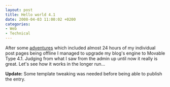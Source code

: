 ```yaml
---
layout: post
title: Hello world 4.1
date: 2008-04-03 11:00:02 +0200
categories:
- Web
- Technical
---
```

After some <a href="http://discussion.dreamhost.com/showflat.pl?Cat=&Board=3rdparty&Number=104041">adventures</a> which included almost 24 hours of my individual post pages being offline I managed to upgrade my blog's engine to Movable Type 4.1. Judging from what I saw from the admin up until now it really is great. Let's see how it works in the longer run...

<strong>Update:</strong> Some template tweaking was needed before being able to publish the entry.


